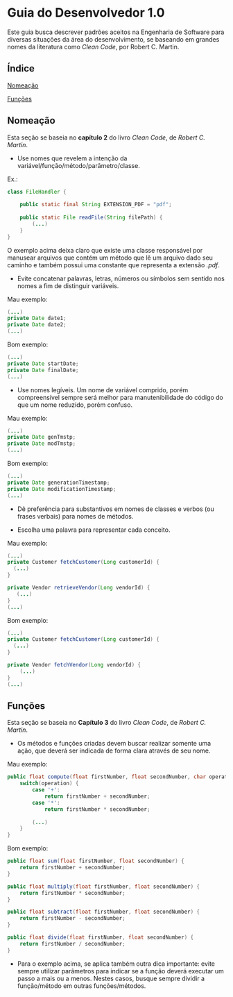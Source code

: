 # Guia do Desenvolvedor 1.0

Este guia busca descrever padrões aceitos na Engenharia de Software para diversas situações da área do desenvolvimento, se baseando em grandes nomes da literatura como *Clean Code*, por Robert C. Martin.

## Índice

[Nomeação](#nomeação)

[Funções](#funções)



## Nomeação

Esta seção se baseia no **capítulo 2** do livro *Clean Code*, de *Robert C. Martin*.

+ Use nomes que revelem a intenção da variável/função/método/parâmetro/classe.
  

Ex.: 

  ```java
  class FileHandler {
      
      public static final String EXTENSION_PDF = "pdf";
      
      public static File readFile(String filePath) {
          (...)
      }
  }
  ```

O exemplo acima deixa claro que existe uma classe responsável por manusear arquivos que contém um método que lê um arquivo dado seu caminho e também possui uma constante que representa a extensão *.pdf*.

+ Evite concatenar palavras, letras, números ou símbolos sem sentido nos nomes a fim de distinguir variáveis.
  

Mau exemplo:

  ```java
  (...)
  private Date date1;
  private Date date2;
  (...)
  ```

Bom exemplo:

  ```java
  (...)
  private Date startDate;
  private Date finalDate;
  (...)
  ```

+ Use nomes legíveis. 
  Um nome de variável comprido, porém compreensível sempre será melhor para manutenibilidade do código do que um nome reduzido, porém confuso.
  

Mau exemplo:

  ```java
  (...)
  private Date genTmstp;
  private Date modTmstp;
  (...)
  ```

Bom exemplo:

  ```java
  (...)
  private Date generationTimestamp;
  private Date modificationTimestamp;
  (...)
  ```

+ Dê preferência para substantivos em nomes de classes e verbos (ou frases verbais) para nomes de métodos.

+ Escolha uma palavra para representar cada conceito.
  

Mau exemplo:

  ```java
  (...)
  private Customer fetchCustomer(Long customerId) {
  	(...)    
  }
  
  private Vendor retrieveVendor(Long vendorId) {
     (...)  
  }
  (...)
  ```

Bom exemplo:

  ```java
  (...)
  private Customer fetchCustomer(Long customerId) {
  	(...)    
  }
  
  private Vendor fetchVendor(Long vendorId) {
      (...) 
  }
  (...)
  ```



## Funções

Esta seção se baseia no **Capítulo 3** do livro *Clean Code*, de *Robert C. Martin*.

+ Os métodos e funções criadas devem buscar realizar somente uma ação, que deverá ser indicada de forma clara através de seu nome.

Mau exemplo:

```java
public float compute(float firstNumber, float secondNumber, char operation) {
    switch(operation) {
        case '+':
            return firstNumber + secondNumber;
        case '*':
            return firstNumber * secondNumber;
        
        (...)
    }
}
```

Bom exemplo:

```java
public float sum(float firstNumber, float secondNumber) {
    return firstNumber + secondNumber;
}

public float multiply(float firstNumber, float secondNumber) {
    return firstNumber * secondNumber;
}

public float subtract(float firstNumber, float secondNumber) {
    return firstNumber - secondNumber;
}

public float divide(float firstNumber, float secondNumber) {
    return firstNumber / secondNumber;
}
```

+ Para o exemplo acima, se aplica também outra dica importante: evite sempre utilizar parâmetros para indicar se a função deverá executar um passo a mais ou a menos. Nestes casos, busque sempre dividir a função/método em outras funções/métodos.

​	